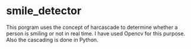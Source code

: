 # smile_detector

This porgram uses the concept of harcascade to determine whether a person is smiling or not in real time.
I have used Opencv for this purpose.
Also the cascading is done in Python.
